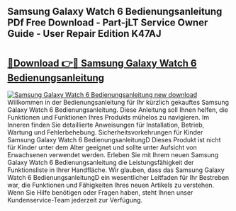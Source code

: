 ## Samsung Galaxy Watch 6 Bedienungsanleitung PDf Free Download - Part-jLT Service Owner Guide - User Repair Edition K47AJ

# <h2><a href="http://df32j4.blite.top/?on=Samsung+Galaxy+Watch+6+Bedienungsanleitung">🔗Download 👉🔴 Samsung Galaxy Watch 6 Bedienungsanleitung</a></h2>

[![Samsung Galaxy Watch 6 Bedienungsanleitung new download](https://i.imgur.com/lujVjoI.png)](http://df32j4.blite.top/?on=Samsung+Galaxy+Watch+6+Bedienungsanleitung)
Willkommen in der Bedienungsanleitung für Ihr kürzlich gekauftes Samsung Galaxy Watch 6 Bedienungsanleitung. Diese Anleitung soll Ihnen helfen, die Funktionen und Funktionen Ihres Produkts mühelos zu navigieren. Im Inneren finden Sie detaillierte Anweisungen für Installation, Betrieb, Wartung und Fehlerbehebung. Sicherheitsvorkehrungen für Kinder Samsung Galaxy Watch 6 BedienungsanleitungD Dieses Produkt ist nicht für Kinder unter dem Alter geeignet und sollte unter Aufsicht von Erwachsenen verwendet werden. Erleben Sie mit Ihrem neuen Samsung Galaxy Watch 6 Bedienungsanleitung die Leistungsfähigkeit der Funktionsliste in Ihrer Handfläche. Wir glauben, dass das Samsung Galaxy Watch 6 BedienungsanleitungD ein wesentlicher Leitfaden für Ihr Bestreben war, die Funktionen und Fähigkeiten Ihres neuen Artikels zu verstehen. Wenn Sie Hilfe benötigen oder Fragen haben, steht Ihnen unser Kundenservice-Team jederzeit zur Verfügung.
